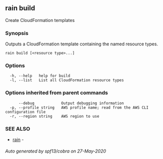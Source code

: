 ## rain build

Create CloudFormation templates

### Synopsis

Outputs a CloudFormation template containing the named resource types.

```
rain build [<resource type>...]
```

### Options

```
  -h, --help   help for build
  -l, --list   List all CloudFormation resource types
```

### Options inherited from parent commands

```
      --debug            Output debugging information
  -p, --profile string   AWS profile name; read from the AWS CLI configuration file
  -r, --region string    AWS region to use
```

### SEE ALSO

* [rain](index.md)	 - 

###### Auto generated by spf13/cobra on 27-May-2020
